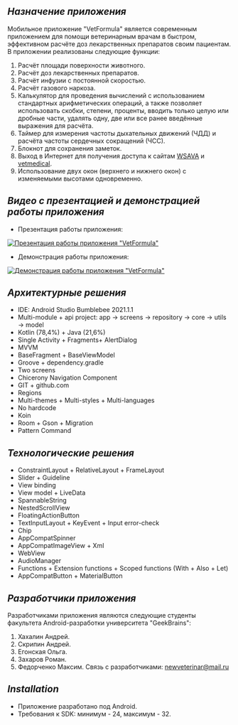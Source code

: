 _Назначение приложения_
-----------------------
Мобильное приложение "VetFormula" является современным приложением для помощи ветеринарным врачам в быстром, эффективном расчёте доз лекарственных препаратов своим пациентам.
В приложении реализованы следующие функции:
1. Расчёт площади поверхности животного.
2. Расчёт доз лекарственных препаратов.
3. Расчёт инфузии с постоянной скоростью.
4. Расчёт газового наркоза.
5. Калькулятор для проведения вычислений с использованием стандартных арифметических операций, а также позволяет использовать скобки, степени, проценты, вводить только целую или дробные части, удалять одну, две или все ранее введённые выражения для расчёта.
6. Таймер для измерения частоты дыхательных движений (ЧДД) и расчёта частоты сердечных сокращений (ЧСС).
7. Блокнот для сохранения заметок.
8. Выход в Интернет для получения доступа к сайтам [WSAVA](https://vetmedical.ru/) и [vetmedical](https://wsava.org/).
9. Использование двух окон (верхнего и нижнего окон) с изменяемыми высотами одновременно.

_Видео с презентацией и демонстрацией работы приложения_
-------------------------------------------------------
- Презентация работы приложения:

[![Презентация работы приложения "VetFormula"](https://sun9-77.userapi.com/s/v1/if2/7ncz3G8mruH81fl1aJNbOkb2zLUPvkrL9JlftFbN9u9ks6M7YR9VsTxZV8EF1STCBQOZDZTpnxj1Dm3mQrod6yFV.jpg?size=1723x962&quality=95&type=album)](https://youtu.be/dTtAuG94mek)

- Демонстрация работы приложения: 

[![Демонстрация работы приложения "VetFormula"](https://sun9-66.userapi.com/s/v1/if2/Y3EVkDmO-jlR0IsQS29opYEPO_q4fXU0ppkb5XT55mL_QvUIwCi7shV-L2TkUjNibMJCXL4dHtIV8YNS7OHDHNdQ.jpg?size=500x500&quality=95&type=album)](https://youtu.be/8H9K7Yz7MBA)

_Архитектурные решения_
-----------------------
- IDE: Android Studio Bumblebee 2021.1.1
- Multi-module + api project: app → screens → repository → core → utils → model
- Kotlin (78,4%) + Java (21,6%)
- Single Activity + Fragments+ AlertDialog
- MVVM
- BaseFragment + BaseViewModel
- Groove + dependency.gradle
- Two screens
- Chicerony Navigation Component
- GIT + github.com
- Regions
- Multi-themes + Multi-styles + Multi-languages
- No hardcode
- Koin
- Room + Gson + Migration
- Pattern Command

_Технологические решения_
-----------------------
- ConstraintLayout + RelativeLayout + FrameLayout
- Slider + Guideline
- View binding
- View model + LiveData
- SpannableString
- NestedScrollView
- FloatingActionButton
- TextInputLayout + KeyEvent + Input error-check
- Chip
- AppCompatSpinner
- AppCompatImageView + Xml
- WebView
- AudioManager
- Functions + Extension functions + Scoped functions (With + Also + Let)
- AppCompatButton + MaterialButton

_Разработчики приложения_
-------------------------
Разработчиками приложения являются следующие студенты факультета Android-разработки университета "GeekBrains":
1. Хахалин Андрей.
2. Скрипин Андрей.
3. Егонская Ольга.
4. Захаров Роман.
5. Федорченко Максим.
Связь с разработчиками: newveterinar@mail.ru

_Installation_
------------
- Приложение разработано под Android.
- Требования к SDK: минимум - 24, максимум - 32.
